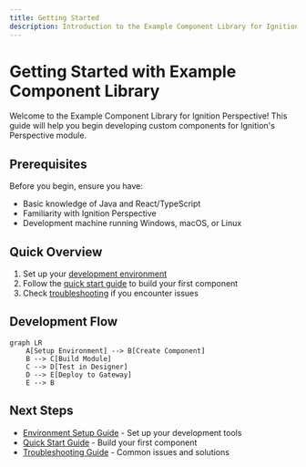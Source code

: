 ```yaml
---
title: Getting Started
description: Introduction to the Example Component Library for Ignition Perspective
---
```


# Getting Started with Example Component Library

Welcome to the Example Component Library for Ignition Perspective! This guide will help you begin developing custom components for Ignition's Perspective module.

## Prerequisites

Before you begin, ensure you have:

- Basic knowledge of Java and React/TypeScript
- Familiarity with Ignition Perspective
- Development machine running Windows, macOS, or Linux

## Quick Overview

1. Set up your [development environment](environment-setup)
2. Follow the [quick start guide](quick-start) to build your first component
3. Check [troubleshooting](troubleshooting) if you encounter issues

## Development Flow

```mermaid
graph LR
    A[Setup Environment] --> B[Create Component]
    B --> C[Build Module]
    C --> D[Test in Designer]
    D --> E[Deploy to Gateway]
    E --> B
```

## Next Steps

- [Environment Setup Guide](environment-setup) - Set up your development tools
- [Quick Start Guide](quick-start) - Build your first component
- [Troubleshooting Guide](troubleshooting) - Common issues and solutions
